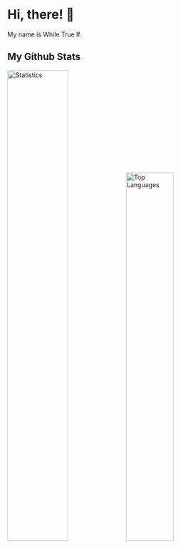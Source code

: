 # Hi, there! 👋

My name is While True If.

## My Github Stats

<p align="left">

  <img alt="Statistics" width="52%" src="https://github-readme-stats.vercel.app/api/?username=while-true-if&layout=compact&show_icons=true&theme=tokyonight" />
  <img alt="Top Languages" width="46%" src="https://github-readme-stats-vercel-wea9.vercel.app/api/top-langs/?username=while-true-if&layout=compact&theme=tokyonight" />

</p>
